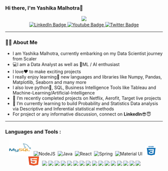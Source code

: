 ### Hi there, I'm **Yashika Malhotra**👋

<div id="header" align="center">
  <img paddingBottom = '1.5px' src="https://media.giphy.com/media/M9gbBd9nbDrOTu1Mqx/giphy.gif" width="100"/>
</div>

<div id="badges" align="center">
  <a href="in/yashika-malhotra-profile">
    <img paddingBottom = '1.5px' src="https://img.shields.io/badge/LinkedIn-blue?style=for-the-badge" alt="LinkedIn Badge"/>
  </a>
  <a href="https://leetcode.com/yashikamalhotra3101/">
    <img paddingBottom = '1.5px' src="https://img.shields.io/badge/Leetcode-black?style=for-the-badge" alt="Youtube Badge"/>
  </a>
  <a href="https://www.scaler.com/academy/profile/33d1588dc7ff/">
    <img paddingBottom = '1.5px' src="https://img.shields.io/badge/Scaler-blue?style=for-the-badge" alt="Twitter Badge"/>
  </a>
</div>

<hr/>

 ### 👩‍💻 About Me

- I am Yashika Malhotra, currently embarking on my Data Scientist journey from Scaler
- 💻I am a Data Analyst as well as 📱ML / AI enthusiast
- I love❤ to make exciting projects
- I really enjoy learning🚀 new languages and libraries like Numpy, Pandas, Matplotlib, Seaborn and many more
- I also love python🐍, SQL, Business Intelligence Tools like Tableau and Machine-Learning/Artificial-Intelligence
- 🔭 I’m recently completed projects on Netflix, Aerofit, Target live projects
- 🌱 I’m currently learning to build Probability and Statistics Data analysis via Descriptive and Inferential statistical methods
- For project or any informative discussion, connect on **LinkedIn**😎😇

<hr/>

### Languages and Tools :

<div align='center'>
  
  <img paddingBottom = '1.5px' src="https://github.com/devicons/devicon/blob/master/icons/mysql/mysql-original-wordmark.svg" title="MySQL"  alt="MySQL" width="70" height="50"/>&nbsp;
  <img paddingBottom = '1.5px' src="https://img.shields.io/badge/python-3670A0?style=for-the-badge&logo=python&logoColor=ffdd5" title="NodeJS" alt="NodeJS"/>&nbsp;
  <img paddingBottom = '1.5px' src="https://img.shields.io/badge/numpy-%23013243.svg?style=for-the-badge&logo=numpy" title="Java" alt="Java" />&nbsp;
  <img paddingBottom = '1.5px' src="https://img.shields.io/badge/pandas-%23150458.svg?style=for-the-badge&logo=pandas" title="React" alt="React" />&nbsp;
  <img paddingBottom = '1.5px' src="https://img.shields.io/badge/Matplotlib-%23ffffff.svg?style=for-the-badge&logo=Matplotlib&logoColor=black" title="Spring" alt="Spring" />&nbsp;
  <img paddingBottom = '1.5px' src="https://img.shields.io/badge/SciPy-%230C55A5.svg?style=for-the-badge&logo=scipy&logoColor=%white" title="Material UI" alt="Material UI" />&nbsp;
  <img paddingBottom = '1.5px' src="https://github.com/devicons/devicon/blob/master/icons/css3/css3-plain-wordmark.svg"  title="CSS3" alt="CSS" width="40" height="30"/>&nbsp;
  <img paddingBottom = '1.5px' src="https://github.com/devicons/devicon/blob/master/icons/html5/html5-original.svg" title="HTML5" alt="HTML" width="40" height="30"/>&nbsp;
  <img paddingBottom = '1.5px' src="https://img.shields.io/badge/github-%23121011.svg?style=for-the-badge&logo=github&logoColor=white"/>
  <img paddingBottom = '1.5px' src="https://img.shields.io/badge/CodePen-white?style=for-the-badge&logo=codepen&logoColor=black"/>
  <img paddingBottom = '1.5px' src="https://img.shields.io/badge/jupyter-%23FA0F00.svg?style=for-the-badge&logo=jupyter&logoColor=white"/>
  <img paddingBottom = '1.5px' src="https://img.shields.io/badge/Visual%20Studio%20Code-0078d7.svg?style=for-the-badge&logo=visual-studio-code&logoColor=white"/>
  <img paddingBottom = '1.5px' src="https://img.shields.io/badge/sublime_text-%23575757.svg?style=for-the-badge&logo=sublime-text&logoColor=important"/>
  <img paddingBottom = '1.5px' src="https://img.shields.io/badge/Notepad++-90E59A.svg?style=for-the-badge&logo=notepad%2b%2b&logoColor=black"/>
  <img paddingBottom = '1.5px' src="https://img.shields.io/badge/Visual%20Studio%20Code-0078d7.svg?style=for-the-badge&logo=visual-studio-code&logoColor=white" />
  <img paddingBottom = '1.5px' src="https://img.shields.io/badge/OneDrive-white?style=for-the-badge&logo=Microsoft%20OneDrive&logoColor=0078D4" />
  <img paddingBottom = '1.5px' src="https://img.shields.io/badge/OneDrive-0078D4.svg?style=for-the-badge&logo=microsoftonedrive&logoColor=white" />
  <img paddingBottom = '1.5px' src="https://img.shields.io/badge/Google%20Drive-4285F4?style=for-the-badge&logo=googledrive&logoColor=white" />
  <img paddingBottom = '1.5px' src="https://img.shields.io/badge/Canva-%2300C4CC.svg?style=for-the-badge&logo=Canva&logoColor=white" />
  <img paddingBottom = '1.5px' src="https://img.shields.io/badge/-Hackerrank-2EC866?style=for-the-badge&logo=HackerRank&logoColor=white" />
  <img paddingBottom = '1.5px' src="https://img.shields.io/badge/LeetCode-000000?style=for-the-badge&logo=LeetCode&logoColor=#d16c06" />
  <img paddingBottom = '1.5px' src="https://img.shields.io/badge/Kaggle-035a7d?style=for-the-badge&logo=kaggle&logoColor=white" />
  <img paddingBottom = '1.5px' src="https://img.shields.io/badge/-Stackoverflow-FE7A16?style=for-the-badge&logo=stack-overflow&logoColor=white" />
  <img paddingBottom = '1.5px' src="https://img.shields.io/badge/GeeksforGeeks-gray?style=for-the-badge&logo=geeksforgeeks&logoColor=35914c" />  
  
</div>


